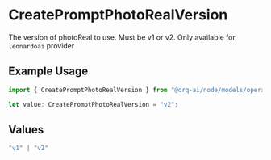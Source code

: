 # CreatePromptPhotoRealVersion

The version of photoReal to use. Must be v1 or v2. Only available for `leonardoai` provider

## Example Usage

```typescript
import { CreatePromptPhotoRealVersion } from "@orq-ai/node/models/operations";

let value: CreatePromptPhotoRealVersion = "v2";
```

## Values

```typescript
"v1" | "v2"
```
